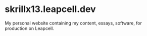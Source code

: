 # skrillx13.leapcell.dev
My personal website containing my content, essays, software, for production on Leapcell.
